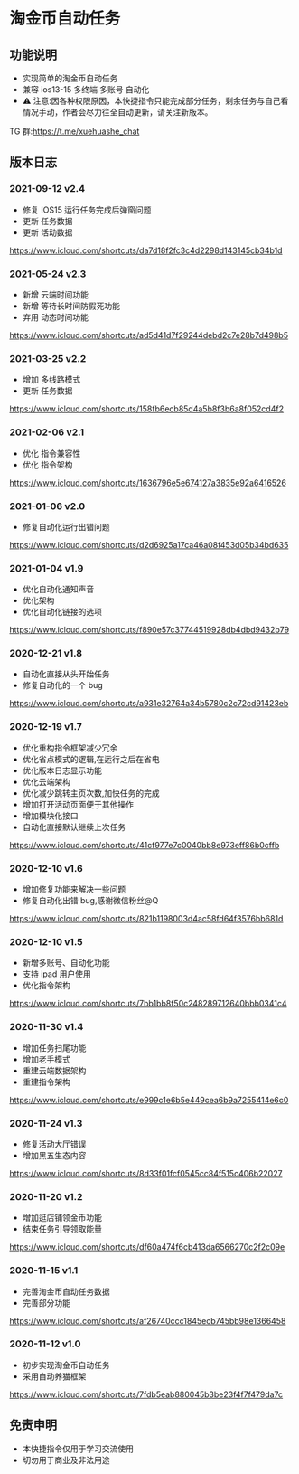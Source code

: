 # 淘金币自动任务

## 功能说明

- 实现简单的淘金币自动任务
- 兼容 ios13-15 多终端 多账号 自动化
- ⚠️ 注意:因各种权限原因，本快捷指令只能完成部分任务，剩余任务与自己看情况手动，作者会尽力往全自动更新，请关注新版本。

TG 群:https://t.me/xuehuashe_chat

## 版本日志

### 2021-09-12 v2.4

- 修复 IOS15 运行任务完成后弹窗问题
- 更新 任务数据
- 更新 活动数据

https://www.icloud.com/shortcuts/da7d18f2fc3c4d2298d143145cb34b1d

### 2021-05-24 v2.3

- 新增 云端时间功能
- 新增 等待长时间防假死功能
- 弃用 动态时间功能

https://www.icloud.com/shortcuts/ad5d41d7f29244debd2c7e28b7d498b5

### 2021-03-25 v2.2

- 增加 多线路模式
- 更新 任务数据

https://www.icloud.com/shortcuts/158fb6ecb85d4a5b8f3b6a8f052cd4f2

### 2021-02-06 v2.1

- 优化 指令兼容性
- 优化 指令架构

https://www.icloud.com/shortcuts/1636796e5e674127a3835e92a6416526

### 2021-01-06 v2.0

- 修复自动化运行出错问题

https://www.icloud.com/shortcuts/d2d6925a17ca46a08f453d05b34bd635

### 2021-01-04 v1.9

- 优化自动化通知声音
- 优化架构
- 优化自动化链接的选项

https://www.icloud.com/shortcuts/f890e57c37744519928db4dbd9432b79

### 2020-12-21 v1.8

- 自动化直接从头开始任务
- 修复自动化的一个 bug

https://www.icloud.com/shortcuts/a931e32764a34b5780c2c72cd91423eb

### 2020-12-19 v1.7

- 优化重构指令框架减少冗余
- 优化省点模式的逻辑,在运行之后在省电
- 优化版本日志显示功能
- 优化云端架构
- 优化减少跳转主页次数,加快任务的完成
- 增加打开活动页面便于其他操作
- 增加模块化接口
- 自动化直接默认继续上次任务

https://www.icloud.com/shortcuts/41cf977e7c0040bb8e973eff86b0cffb

### 2020-12-10 v1.6

- 增加修复功能来解决一些问题
- 修复自动化出错 bug,感谢微信粉丝@Q

https://www.icloud.com/shortcuts/821b1198003d4ac58fd64f3576bb681d

### 2020-12-10 v1.5

- 新增多账号、自动化功能
- 支持 ipad 用户使用
- 优化指令架构

https://www.icloud.com/shortcuts/7bb1bb8f50c248289712640bbb0341c4

### 2020-11-30 v1.4

- 增加任务扫尾功能
- 增加老手模式
- 重建云端数据架构
- 重建指令架构

https://www.icloud.com/shortcuts/e999c1e6b5e449cea6b9a7255414e6c0

### 2020-11-24 v1.3

- 修复活动大厅错误
- 增加黑五生态内容

https://www.icloud.com/shortcuts/8d33f01fcf0545cc84f515c406b22027

### 2020-11-20 v1.2

- 增加逛店铺领金币功能
- 结束任务引导领取能量

https://www.icloud.com/shortcuts/df60a474f6cb413da6566270c2f2c09e

### 2020-11-15 v1.1

- 完善淘金币自动任务数据
- 完善部分功能

https://www.icloud.com/shortcuts/af26740ccc1845ecb745bb98e1366458

### 2020-11-12 v1.0

- 初步实现淘金币自动任务
- 采用自动养猫框架

https://www.icloud.com/shortcuts/7fdb5eab880045b3be23f4f7f479da7c

## 免责申明

- 本快捷指令仅用于学习交流使用
- 切勿用于商业及非法用途
